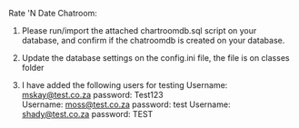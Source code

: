 Rate 'N Date Chatroom:
1. Please run/import the attached chartroomdb.sql script on your database, and confirm if the chatroomdb is created on your database.
2. Update the database settings on the config.ini file, the file is on classes folder

3. I have added the following users for testing
Username: mskay@test.co.za password: Test123	
Username: moss@test.co.za password: test
Username: shady@test.co.za password: TEST
